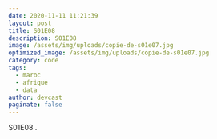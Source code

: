 ```yaml
---
date: 2020-11-11 11:21:39
layout: post
title: S01E08
description: S01E08
image: /assets/img/uploads/copie-de-s01e07.jpg
optimized_image: /assets/img/uploads/copie-de-s01e07.jpg
category: code
tags:
  - maroc
  - afrique
  - data
author: devcast
paginate: false
---
```

S01E08 .